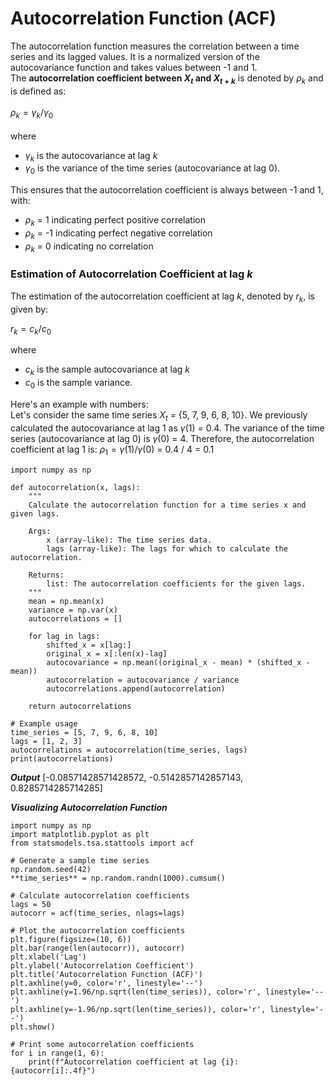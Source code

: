 # Autocorrelation Function (ACF)
The autocorrelation function measures the correlation between a time series and its lagged values. It is a normalized version of the autocovariance function and takes values between -1 and 1.
<br /> 
The **autocorrelation coefficient between $X_t$ and $X_{t+k}$** is denoted by $ρ_k$ and is defined as:<br /> 
<br /> 
$ρ_k = γ_k / γ_0$
<br /> 
<br /> 
where <br /> 
- $γ_k$ is the autocovariance at lag $k$
- $γ_0$ is the variance of the time series (autocovariance at lag $0$).

This ensures that the autocorrelation coefficient is always between -1 and 1, with:
- $ρ_k$ = 1 indicating perfect positive correlation
- $ρ_k$ = -1 indicating perfect negative correlation
- $ρ_k$ = 0 indicating no correlation <br />

### Estimation of Autocorrelation Coefficient at lag $k$
The estimation of the autocorrelation coefficient at lag $k$, denoted by $r_k$, is given by:<br />

$r_k = c_k / c_0$

where
- $c_k$ is the sample autocovariance at lag $k$
- $c_0$ is the sample variance.<br />

Here's an example with numbers: <br />
Let's consider the same time series $X_t$ = {5, 7, 9, 6, 8, 10}.
We previously calculated the autocovariance at lag $1$ as $γ$(1) = 0.4.
The variance of the time series (autocovariance at lag 0) is $γ$(0) = 4.
Therefore, the autocorrelation coefficient at lag 1 is:
$ρ_1 = γ(1) / γ(0)$ = 0.4 / 4 = 0.1

```
import numpy as np

def autocorrelation(x, lags):
    """
    Calculate the autocorrelation function for a time series x and given lags.
    
    Args:
        x (array-like): The time series data.
        lags (array-like): The lags for which to calculate the autocorrelation.
        
    Returns:
        list: The autocorrelation coefficients for the given lags.
    """
    mean = np.mean(x)
    variance = np.var(x)
    autocorrelations = []
    
    for lag in lags:
        shifted_x = x[lag:]
        original_x = x[:len(x)-lag]
        autocovariance = np.mean((original_x - mean) * (shifted_x - mean))
        autocorrelation = autocovariance / variance
        autocorrelations.append(autocorrelation)
        
    return autocorrelations

# Example usage
time_series = [5, 7, 9, 6, 8, 10]
lags = [1, 2, 3]
autocorrelations = autocorrelation(time_series, lags)
print(autocorrelations)

```
***Output***
[-0.08571428571428572, -0.5142857142857143, 0.8285714285714285]

***Visualizing Autocorrelation Function***
```
import numpy as np
import matplotlib.pyplot as plt
from statsmodels.tsa.stattools import acf

# Generate a sample time series
np.random.seed(42)
**time_series** = np.random.randn(1000).cumsum()

# Calculate autocorrelation coefficients
lags = 50
autocorr = acf(time_series, nlags=lags)

# Plot the autocorrelation coefficients
plt.figure(figsize=(10, 6))
plt.bar(range(len(autocorr)), autocorr)
plt.xlabel('Lag')
plt.ylabel('Autocorrelation Coefficient')
plt.title('Autocorrelation Function (ACF)')
plt.axhline(y=0, color='r', linestyle='--')
plt.axhline(y=1.96/np.sqrt(len(time_series)), color='r', linestyle='--')
plt.axhline(y=-1.96/np.sqrt(len(time_series)), color='r', linestyle='--')
plt.show()

# Print some autocorrelation coefficients
for i in range(1, 6):
    print(f"Autocorrelation coefficient at lag {i}: {autocorr[i]:.4f}")
```


